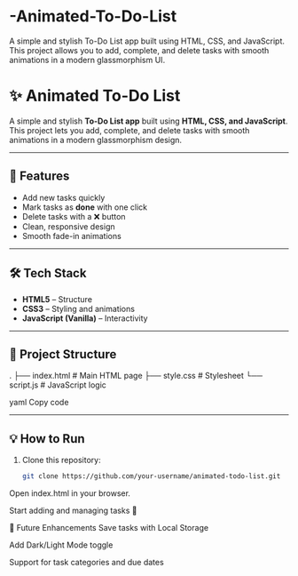 # -Animated-To-Do-List
A simple and stylish To-Do List app built using HTML, CSS, and JavaScript. This project allows you to add, complete, and delete tasks with smooth animations in a modern glassmorphism UI.
# ✨ Animated To-Do List

A simple and stylish **To-Do List app** built using **HTML, CSS, and JavaScript**.  
This project lets you add, complete, and delete tasks with smooth animations in a modern glassmorphism design.

---

## 🚀 Features
- Add new tasks quickly  
- Mark tasks as **done** with one click  
- Delete tasks with a ❌ button  
- Clean, responsive design  
- Smooth fade-in animations  

---

## 🛠️ Tech Stack
- **HTML5** – Structure  
- **CSS3** – Styling and animations  
- **JavaScript (Vanilla)** – Interactivity  

---

## 📂 Project Structure
.
├── index.html # Main HTML page
├── style.css # Stylesheet
└── script.js # JavaScript logic

yaml
Copy code

---

## 💡 How to Run
1. Clone this repository:
   ```bash
   git clone https://github.com/your-username/animated-todo-list.git
Open index.html in your browser.

Start adding and managing tasks 🚀

📌 Future Enhancements
Save tasks with Local Storage

Add Dark/Light Mode toggle

Support for task categories and due dates
